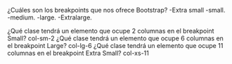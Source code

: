 ¿Cuáles son los breakpoints que nos ofrece Bootstrap? 
-Extra small
-small.
-medium.
-large.
-Extralarge.

¿Qué clase tendrá un elemento que ocupe 2 columnas en el breakpoint Small?
col-sm-2
¿Qué clase tendrá un elemento que ocupe 6 columnas en el breakpoint Large?
col-lg-6
¿Qué clase tendrá un elemento que ocupe 11 columnas en el breakpoint Extra Small?
col-xs-11